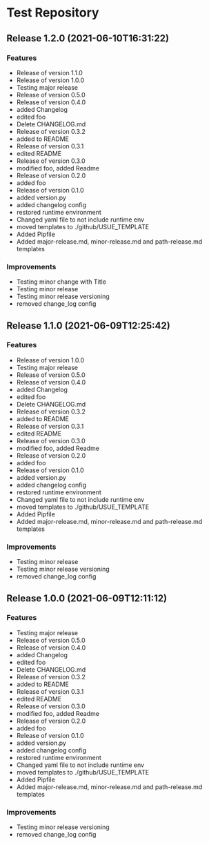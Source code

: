 # Test Repository

## Release 1.2.0 (2021-06-10T16:31:22)
### Features
* Release of version 1.1.0
* Release of version 1.0.0
* Testing major release
* Release of version 0.5.0
* Release of version 0.4.0
* added Changelog
* edited foo
* Delete CHANGELOG.md
* Release of version 0.3.2
* added to README
* Release of version 0.3.1
* edited README
* Release of version 0.3.0
* modified foo, added Readme
* Release of version 0.2.0
* added foo
* Release of version 0.1.0
* added version.py
* added changelog config
* restored runtime environment
* Changed yaml file to not include runtime env
* moved templates to ./github/USUE_TEMPLATE
* Added Pipfile
* Added major-release.md, minor-release.md and path-release.md templates
### Improvements
* Testing minor change with Title
* Testing minor release
* Testing minor release versioning
* removed change_log config
## Release 1.1.0 (2021-06-09T12:25:42)
### Features
* Release of version 1.0.0
* Testing major release
* Release of version 0.5.0
* Release of version 0.4.0
* added Changelog
* edited foo
* Delete CHANGELOG.md
* Release of version 0.3.2
* added to README
* Release of version 0.3.1
* edited README
* Release of version 0.3.0
* modified foo, added Readme
* Release of version 0.2.0
* added foo
* Release of version 0.1.0
* added version.py
* added changelog config
* restored runtime environment
* Changed yaml file to not include runtime env
* moved templates to ./github/USUE_TEMPLATE
* Added Pipfile
* Added major-release.md, minor-release.md and path-release.md templates
### Improvements
* Testing minor release
* Testing minor release versioning
* removed change_log config

## Release 1.0.0 (2021-06-09T12:11:12)
### Features
* Testing major release
* Release of version 0.5.0
* Release of version 0.4.0
* added Changelog
* edited foo
* Delete CHANGELOG.md
* Release of version 0.3.2
* added to README
* Release of version 0.3.1
* edited README
* Release of version 0.3.0
* modified foo, added Readme
* Release of version 0.2.0
* added foo
* Release of version 0.1.0
* added version.py
* added changelog config
* restored runtime environment
* Changed yaml file to not include runtime env
* moved templates to ./github/USUE_TEMPLATE
* Added Pipfile
* Added major-release.md, minor-release.md and path-release.md templates
### Improvements
* Testing minor release versioning
* removed change_log config

